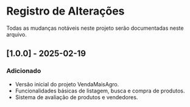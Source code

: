 # Registro de Alterações

Todas as mudanças notáveis neste projeto serão documentadas neste arquivo.

## [1.0.0] - 2025-02-19
### Adicionado
- Versão inicial do projeto VendaMaisAgro.
- Funcionalidades básicas de listagem, busca e compra de produtos.
- Sistema de avaliação de produtos e vendedores.
